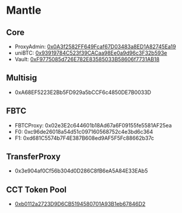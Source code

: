 # Mantle
## Core
- ProxyAdmin: [0x0A3f2582FF649Fcaf67D03483a8ED1A82745Ea19](https://mantlescan.xyz/address/0x0A3f2582FF649Fcaf67D03483a8ED1A82745Ea19)
- uniBTC: [0x93919784C523f39CACaa98Ee0a9d96c3F32b593e](https://mantlescan.xyz/address/0x93919784C523f39CACaa98Ee0a9d96c3F32b593e)
- Vault: [0xF9775085d726E782E83585033B58606f7731AB18](https://mantlescan.xyz/address/0xF9775085d726E782E83585033B58606f7731AB18)

## Multisig
- 0xA68EF5223E2Bb5FD929a5bCCF6c4850DE7B0033D

## FBTC
- FBTCProxy: 0x02e3E2c644601b18Ad67a6F09155fe5581AF25ea
- F0: 0xc96de26018a54d51c097160568752c4e3bd6c364
- F1: 0xd681C5574b7F4E387B608ed9AF5F5Fc88662b37c

## TransferProxy
- 0x3e904af0Cf56b304d0D286C8fB6eA5A84E33EAb5

## CCT Token Pool
- [0xb0112a2723D9D6CB5194580701A93B1eb67846D2](https://mantlescan.xyz/address/0xb0112a2723D9D6CB5194580701A93B1eb67846D2)
